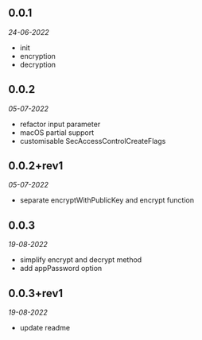 ## 0.0.1

*24-06-2022*
- init
- encryption
- decryption

## 0.0.2

*05-07-2022*
- refactor input parameter
- macOS partial support
- customisable SecAccessControlCreateFlags

## 0.0.2+rev1

*05-07-2022*
- separate encryptWithPublicKey and encrypt function

## 0.0.3

*19-08-2022*
- simplify encrypt and decrypt method
- add appPassword option

## 0.0.3+rev1

*19-08-2022*
- update readme
